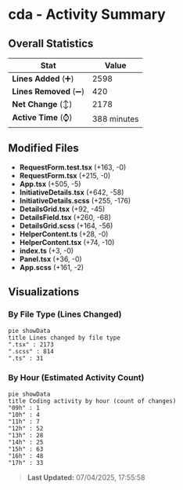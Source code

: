# cda - Activity Summary 

## Overall Statistics

| Stat                   | Value                                                             |
| ---------------------- | ----------------------------------------------------------------- |
| **Lines Added** (➕)   | 2598                                          |
| **Lines Removed** (➖) | 420                                        |
| **Net Change** (↕)    | 2178                |
| **Active Time** (⌚)   | 388 minutes |


## Modified Files
- **RequestForm.test.tsx** (+163, -0)
- **RequestForm.tsx** (+215, -0)
- **App.tsx** (+505, -5)
- **InitiativeDetails.tsx** (+642, -58)
- **InitiativeDetails.scss** (+255, -176)
- **DetailsGrid.tsx** (+92, -45)
- **DetailsField.tsx** (+260, -68)
- **DetailsGrid.scss** (+164, -56)
- **HelperContent.ts** (+28, -0)
- **HelperContent.tsx** (+74, -10)
- **index.ts** (+3, -0)
- **Panel.tsx** (+36, -0)
- **App.scss** (+161, -2)

## Visualizations

### By File Type (Lines Changed)

```mermaid
pie showData
title Lines changed by file type
".tsx" : 2173
".scss" : 814
".ts" : 31
```

### By Hour (Estimated Activity Count)

```mermaid
pie showData
title Coding activity by hour (count of changes)
"09h" : 1
"10h" : 4
"11h" : 7
"12h" : 52
"13h" : 28
"14h" : 25
"15h" : 63
"16h" : 48
"17h" : 33
```


> **Last Updated:** 07/04/2025, 17:55:58